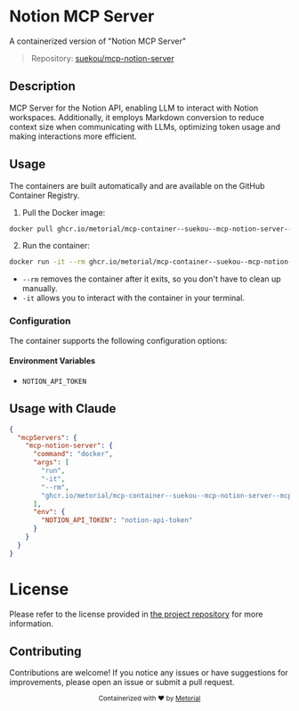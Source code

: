 
# Notion MCP Server

A containerized version of "Notion MCP Server"

> Repository: [suekou/mcp-notion-server](https://github.com/suekou/mcp-notion-server)

## Description

MCP Server for the Notion API, enabling LLM to interact with Notion workspaces. Additionally, it employs Markdown conversion to reduce context size when communicating with LLMs, optimizing token usage and making interactions more efficient.


## Usage

The containers are built automatically and are available on the GitHub Container Registry.

1. Pull the Docker image:

```bash
docker pull ghcr.io/metorial/mcp-container--suekou--mcp-notion-server--mcp-notion-server
```

2. Run the container:

```bash
docker run -it --rm ghcr.io/metorial/mcp-container--suekou--mcp-notion-server--mcp-notion-server 
```

- `--rm` removes the container after it exits, so you don't have to clean up manually.
- `-it` allows you to interact with the container in your terminal.


### Configuration

The container supports the following configuration options:




#### Environment Variables

- `NOTION_API_TOKEN`




## Usage with Claude

```json
{
  "mcpServers": {
    "mcp-notion-server": {
      "command": "docker",
      "args": [
        "run",
        "-it",
        "--rm",
        "ghcr.io/metorial/mcp-container--suekou--mcp-notion-server--mcp-notion-server"
      ],
      "env": {
        "NOTION_API_TOKEN": "notion-api-token"
      }
    }
  }
}
```

# License

Please refer to the license provided in [the project repository](https://github.com/suekou/mcp-notion-server) for more information.

## Contributing

Contributions are welcome! If you notice any issues or have suggestions for improvements, please open an issue or submit a pull request.

<div align="center">
  <sub>Containerized with ❤️ by <a href="https://metorial.com">Metorial</a></sub>
</div>
  